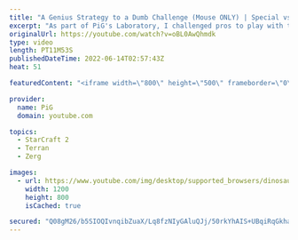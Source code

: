 ```yaml
---
title: "A Genius Strategy to a Dumb Challenge (Mouse ONLY) | Special vs Cham (1-game TvZ) - StarCraft 2"
excerpt: "As part of PiG's Laboratory, I challenged pros to play with their mouse only (no keyboards!) to see what a pro StarCraft 2 game looks like with such a ridiculous rule. Here's Special (Terran) facing Cham (Zerg) trying it out! -- 🐷 Second Channel for Learning StarCraft 2: https://www.youtube.com/c/PiGRandom"
originalUrl: https://youtube.com/watch?v=oBL0AwQhmdk
type: video
length: PT11M53S
publishedDateTime: 2022-06-14T02:57:43Z
heat: 51

featuredContent: "<iframe width=\"800\" height=\"500\" frameborder=\"0\" src=\"https://www.youtube.com/embed/oBL0AwQhmdk\" allow=\"accelerometer; autoplay; encrypted-media; gyroscope; picture-in-picture\" allowfullscreen></iframe>"

provider:
  name: PiG
  domain: youtube.com

topics:
  - StarCraft 2
  - Terran
  - Zerg

images:
  - url: https://www.youtube.com/img/desktop/supported_browsers/dinosaur.png
    width: 1200
    height: 800
    isCached: true

secured: "Q08gM26/b5SIOQIvnqibZuaX/Lq8fzNIyGAluQJj/50rkYhAIS+UBqiRqGkhaXu05pzNGio1IBK2hWum2TbLYoLLTzB4pKYIYzA9LILP/LlgmkJja8HHpAbnT6YX9f7a1FSus6Gt56Z/Q/2JQf9GYv2PjBgd7ngIy7KijKbHOrMy5gHeSvRSYTNfncAlHexFTynGxuZub6CJql2RCVQL3xEaQQGtkB5yXubpKqYIpnbqD9/Fn3CshnJ422PbvmY3R7I9Ya50I4f2q+ClWVSc2SgRG5JkxEmIdvNK16ctIfBqumQakJXNmfEyYceLUiPwf7f3/nkVuc4GUMdkWOj/RaCN/yNN+eQCgAw2nfKVkMgfHhlLm49bPf+8jQ7bhDb2n/lcSt7ibcYsDFUm0xKLe/bWilpK3nn9Ej9yGxi+H7s=;QFo2BdpVUvnZRjarfSh7tA=="
---
```


